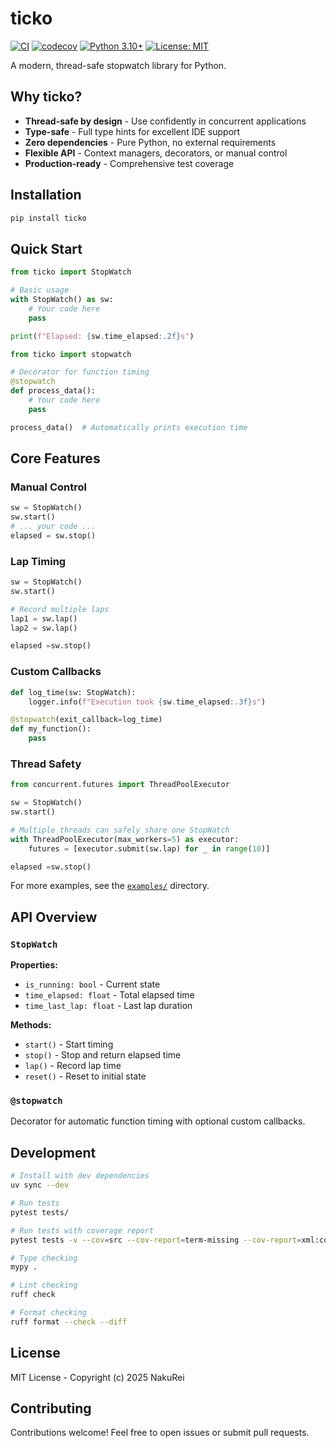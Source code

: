 # ticko

[![CI](https://github.com/NakuRei/ticko/actions/workflows/ci.yml/badge.svg)](https://github.com/NakuRei/ticko/actions/workflows/ci.yml)
[![codecov](https://codecov.io/gh/NakuRei/ticko/branch/main/graph/badge.svg)](https://codecov.io/gh/NakuRei/ticko)
[![Python 3.10+](https://img.shields.io/badge/python-3.10+-blue.svg)](https://www.python.org/downloads/)
[![License: MIT](https://img.shields.io/badge/License-MIT-yellow.svg)](https://opensource.org/licenses/MIT)

A modern, thread-safe stopwatch library for Python.

## Why ticko?

- **Thread-safe by design** - Use confidently in concurrent applications
- **Type-safe** - Full type hints for excellent IDE support
- **Zero dependencies** - Pure Python, no external requirements
- **Flexible API** - Context managers, decorators, or manual control
- **Production-ready** - Comprehensive test coverage

## Installation

```bash
pip install ticko
```

## Quick Start

```python
from ticko import StopWatch

# Basic usage
with StopWatch() as sw:
    # Your code here
    pass

print(f"Elapsed: {sw.time_elapsed:.2f}s")
```

```python
from ticko import stopwatch

# Decorator for function timing
@stopwatch
def process_data():
    # Your code here
    pass

process_data()  # Automatically prints execution time
```

## Core Features

### Manual Control

```python
sw = StopWatch()
sw.start()
# ... your code ...
elapsed = sw.stop()
```

### Lap Timing

```python
sw = StopWatch()
sw.start()

# Record multiple laps
lap1 = sw.lap()
lap2 = sw.lap()

elapsed =sw.stop()
```

### Custom Callbacks

```python
def log_time(sw: StopWatch):
    logger.info(f"Execution took {sw.time_elapsed:.3f}s")

@stopwatch(exit_callback=log_time)
def my_function():
    pass
```

### Thread Safety

```python
from concurrent.futures import ThreadPoolExecutor

sw = StopWatch()
sw.start()

# Multiple threads can safely share one StopWatch
with ThreadPoolExecutor(max_workers=5) as executor:
    futures = [executor.submit(sw.lap) for _ in range(10)]

elapsed =sw.stop()
```

For more examples, see the [`examples/`](examples/) directory.

## API Overview

### `StopWatch`

**Properties:**
- `is_running: bool` - Current state
- `time_elapsed: float` - Total elapsed time
- `time_last_lap: float` - Last lap duration

**Methods:**
- `start()` - Start timing
- `stop()` - Stop and return elapsed time
- `lap()` - Record lap time
- `reset()` - Reset to initial state

### `@stopwatch`

Decorator for automatic function timing with optional custom callbacks.

## Development

```bash
# Install with dev dependencies
uv sync --dev

# Run tests
pytest tests/

# Run tests with coverage report
pytest tests -v --cov=src --cov-report=term-missing --cov-report=xml:cov.xml

# Type checking
mypy .

# Lint checking
ruff check

# Format checking
ruff format --check --diff
```

## License

MIT License - Copyright (c) 2025 NakuRei

## Contributing

Contributions welcome! Feel free to open issues or submit pull requests.

